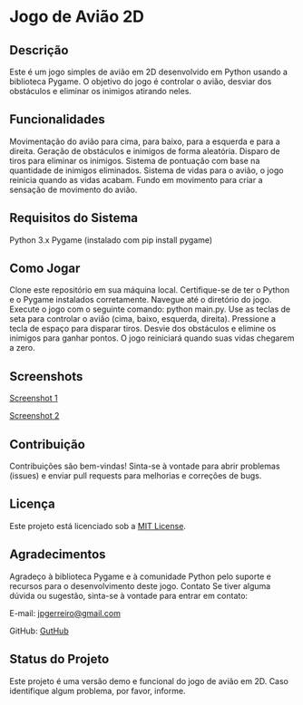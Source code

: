 # Jogo de Avião 2D


## Descrição

Este é um jogo simples de avião em 2D desenvolvido em Python usando a biblioteca Pygame. O objetivo do jogo é controlar o avião, desviar dos obstáculos e eliminar os inimigos atirando neles.

## Funcionalidades

Movimentação do avião para cima, para baixo, para a esquerda e para a direita.
Geração de obstáculos e inimigos de forma aleatória.
Disparo de tiros para eliminar os inimigos.
Sistema de pontuação com base na quantidade de inimigos eliminados.
Sistema de vidas para o avião, o jogo reinicia quando as vidas acabam.
Fundo em movimento para criar a sensação de movimento do avião.

## Requisitos do Sistema
Python 3.x
Pygame (instalado com pip install pygame)

## Como Jogar

Clone este repositório em sua máquina local.
Certifique-se de ter o Python e o Pygame instalados corretamente.
Navegue até o diretório do jogo.
Execute o jogo com o seguinte comando: python main.py.
Use as teclas de seta para controlar o avião (cima, baixo, esquerda, direita).
Pressione a tecla de espaço para disparar tiros.
Desvie dos obstáculos e elimine os inimigos para ganhar pontos.
O jogo reiniciará quando suas vidas chegarem a zero.

## Screenshots
[Screenshot 1](https://i.pinimg.com/750x/ff/9d/fe/ff9dfe469f5d00d031d2651721719a9d.jpg)

[Screenshot 2](https://i.pinimg.com/750x/fd/68/6e/fd686ed7dd3ee77db66c671936afcec7.jpg)

## Contribuição
Contribuições são bem-vindas! Sinta-se à vontade para abrir problemas (issues) e enviar pull requests para melhorias e correções de bugs.

## Licença
Este projeto está licenciado sob a [MIT License](LICENSE).

## Agradecimentos
Agradeço à biblioteca Pygame e à comunidade Python pelo suporte e recursos para o desenvolvimento deste jogo.
Contato
Se tiver alguma dúvida ou sugestão, sinta-se à vontade para entrar em contato:

E-mail: jpgerreiro@gmail.com

GitHub: [GutHub](https://github.com/Joao-paulo-ferreira-lima)
## Status do Projeto
Este projeto é uma versão demo e funcional do jogo de avião em 2D. Caso identifique algum problema, por favor, informe.
